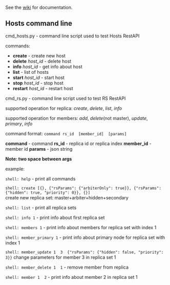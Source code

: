 See the [wiki](mongo-orchestration/wiki) for documentation.

## Hosts command line

cmd_hosts.py - command line script used to test Hosts RestAPI

commands:
+ **create** - create new host
+ **delete** *host_id* - delete host
+ **info** *host_id* - get info about host
+ **list** - list of hosts
+ **start** *host_id* - start host
+ **stop** *host_id* - stop host
+ **restart** *host_id* - restart host

cmd_rs.py - command line script used to test RS RestAPI

supported operation for replica: *create*, *delete*, *list*, *info*

supported operation for members: *add*, *delete*(not master), *update*, *primary*, *info*

command format: `command rs_id  [member_id]  [params]`

**command** - command 
**rs_id** - replica id or replica index 
**member_id** - member id 
**params** - json string 

**Note: two space between args**

example: 

`shell: help` - print all commands

`shell: create [{}, {"rsParams": {"arbiterOnly": true}}, {"rsParams":{"hidden": true, "priority": 0}}, {}]`  
create new replica set: master+arbiter+hidden+secondary

`shell: list` - print all replica sets  

`shell: info 1` - print info about first replica set

`shell: members 1` - print info about members for replica set with index 1  

`shell: member_primary 1` - print info about primary node for replica set with index 1

`shell: member_update 1  3  {"rsParams": {"hidden": false, "priority": 3}}`
change parameters for member 3 in replica set 1

`shell: member_delete 1  1` - remove member from replica

`shell: member 1  2` - print info about member 2 in replica set 1
